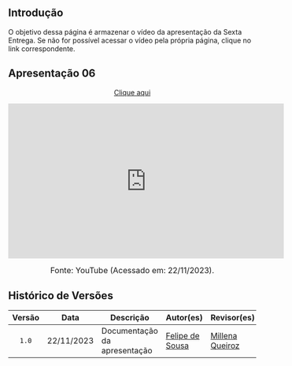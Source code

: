 ## Introdução

O objetivo dessa página é armazenar o vídeo da apresentação da Sexta Entrega. Se não for possível acessar o vídeo pela própria página, clique no link correspondente.

## Apresentação 06

<p style="text-align: center"><a href="https://youtu.be/zUBLHrgjUqg" target="blanket">Clique aqui</a></p>

<p style="text-align: center"><iframe width="560" height="315" src="https://www.youtube.com/embed/zUBLHrgjUqg?si=QfmlUnOk_UOP3mHb" title="YouTube video player" frameborder="0" allow="accelerometer; autoplay; clipboard-write; encrypted-media; gyroscope; picture-in-picture; web-share" allowfullscreen></iframe></p>

<font size="3"><p style="text-align: center">Fonte: YouTube (Acessado em: 22/11/2023).</p></font>


## Histórico de Versões

| Versão | Data       | Descrição                    | Autor(es)                                     | Revisor(es) |
| :------: | :----------: | ---------------------------- | --------------------------------------------- | ----------- |
| `1.0`    | 22/11/2023 | Documentação da apresentação | [Felipe de Sousa](https://github.com/fsousac) | [Millena Queiroz](https://github.com/millenaqueiroz)
